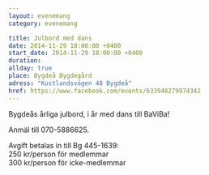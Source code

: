 ```yaml
---
layout: evenemang
category: evenemang

title: Julbord med dans
date: 2014-11-29 18:00:00 +0400
start_date: 2014-11-29 18:00:00 +0400
duration: 
allday: true
place: Bygdeå Bygdegård
adress: "Kustlandsvägen 48 Bygdeå"
href: https://www.facebook.com/events/633948279974342
---
```


Bygdeås årliga julbord, i år med dans till BaViBa!

Anmäl till 070-5886625.

Avgift betalas in till Bg 445-1639:<br>
250 kr/person för medlemmar <br>
300 kr/person för icke-medlemmar
